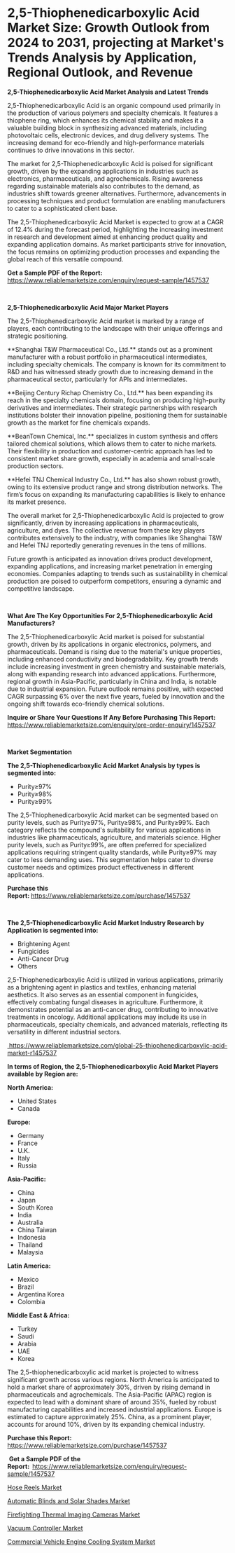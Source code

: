 <p><h1>2,5-Thiophenedicarboxylic Acid Market Size: Growth Outlook from 2024 to 2031, projecting at Market's Trends Analysis by Application, Regional Outlook, and Revenue</h1></p><p><strong>2,5-Thiophenedicarboxylic Acid Market Analysis and Latest Trends</strong></p>
<p><p>2,5-Thiophenedicarboxylic Acid is an organic compound used primarily in the production of various polymers and specialty chemicals. It features a thiophene ring, which enhances its chemical stability and makes it a valuable building block in synthesizing advanced materials, including photovoltaic cells, electronic devices, and drug delivery systems. The increasing demand for eco-friendly and high-performance materials continues to drive innovations in this sector.</p><p>The market for 2,5-Thiophenedicarboxylic Acid is poised for significant growth, driven by the expanding applications in industries such as electronics, pharmaceuticals, and agrochemicals. Rising awareness regarding sustainable materials also contributes to the demand, as industries shift towards greener alternatives. Furthermore, advancements in processing techniques and product formulation are enabling manufacturers to cater to a sophisticated client base.</p><p>The 2,5-Thiophenedicarboxylic Acid Market is expected to grow at a CAGR of 12.4% during the forecast period, highlighting the increasing investment in research and development aimed at enhancing product quality and expanding application domains. As market participants strive for innovation, the focus remains on optimizing production processes and expanding the global reach of this versatile compound.</p></p>
<p><strong>Get a Sample PDF of the Report:&nbsp;</strong> <a href="https://www.reliablemarketsize.com/enquiry/request-sample/1457537?utm_campaign=1398&utm_medium=2&utm_source=Github&utm_content=ia&utm_term=18102024&utm_id=25-thiophenedicarboxylic-acid">https://www.reliablemarketsize.com/enquiry/request-sample/1457537</a></p>
<p>&nbsp;</p>
<p><strong>2,5-Thiophenedicarboxylic Acid Major Market Players</strong></p>
<p><p>The 2,5-Thiophenedicarboxylic Acid market is marked by a range of players, each contributing to the landscape with their unique offerings and strategic positioning. </p><p>**Shanghai T&W Pharmaceutical Co., Ltd.** stands out as a prominent manufacturer with a robust portfolio in pharmaceutical intermediates, including specialty chemicals. The company is known for its commitment to R&D and has witnessed steady growth due to increasing demand in the pharmaceutical sector, particularly for APIs and intermediates. </p><p>**Beijing Century Richap Chemistry Co., Ltd.** has been expanding its reach in the specialty chemicals domain, focusing on producing high-purity derivatives and intermediates. Their strategic partnerships with research institutions bolster their innovation pipeline, positioning them for sustainable growth as the market for fine chemicals expands.</p><p>**BeanTown Chemical, Inc.** specializes in custom synthesis and offers tailored chemical solutions, which allows them to cater to niche markets. Their flexibility in production and customer-centric approach has led to consistent market share growth, especially in academia and small-scale production sectors.</p><p>**Hefei TNJ Chemical Industry Co., Ltd.** has also shown robust growth, owing to its extensive product range and strong distribution networks. The firm’s focus on expanding its manufacturing capabilities is likely to enhance its market presence.</p><p>The overall market for 2,5-Thiophenedicarboxylic Acid is projected to grow significantly, driven by increasing applications in pharmaceuticals, agriculture, and dyes. The collective revenue from these key players contributes extensively to the industry, with companies like Shanghai T&W and Hefei TNJ reportedly generating revenues in the tens of millions. </p><p>Future growth is anticipated as innovation drives product development, expanding applications, and increasing market penetration in emerging economies. Companies adapting to trends such as sustainability in chemical production are poised to outperform competitors, ensuring a dynamic and competitive landscape.</p></p>
<p>&nbsp;</p>
<p><strong>What Are The Key Opportunities For 2,5-Thiophenedicarboxylic Acid Manufacturers?</strong></p>
<p><p>The 2,5-Thiophenedicarboxylic Acid market is poised for substantial growth, driven by its applications in organic electronics, polymers, and pharmaceuticals. Demand is rising due to the material's unique properties, including enhanced conductivity and biodegradability. Key growth trends include increasing investment in green chemistry and sustainable materials, along with expanding research into advanced applications. Furthermore, regional growth in Asia-Pacific, particularly in China and India, is notable due to industrial expansion. Future outlook remains positive, with expected CAGR surpassing 6% over the next five years, fueled by innovation and the ongoing shift towards eco-friendly chemical solutions.</p></p>
<p><strong>Inquire or Share Your Questions If Any Before Purchasing This Report:</strong> <a href="https://www.reliablemarketsize.com/enquiry/pre-order-enquiry/1457537?utm_campaign=1398&utm_medium=2&utm_source=Github&utm_content=ia&utm_term=18102024&utm_id=25-thiophenedicarboxylic-acid">https://www.reliablemarketsize.com/enquiry/pre-order-enquiry/1457537</a></p>
<p>&nbsp;</p>
<p><strong>Market Segmentation</strong></p>
<p><strong>The 2,5-Thiophenedicarboxylic Acid Market Analysis by types is segmented into:</strong></p>
<p><ul><li>Purity≥97%</li><li>Purity≥98%</li><li>Purity≥99%</li></ul></p>
<p><p>The 2,5-Thiophenedicarboxylic Acid market can be segmented based on purity levels, such as Purity≥97%, Purity≥98%, and Purity≥99%. Each category reflects the compound's suitability for various applications in industries like pharmaceuticals, agriculture, and materials science. Higher purity levels, such as Purity≥99%, are often preferred for specialized applications requiring stringent quality standards, while Purity≥97% may cater to less demanding uses. This segmentation helps cater to diverse customer needs and optimizes product effectiveness in different applications.</p></p>
<p><strong>Purchase this Report:&nbsp;</strong><a href="https://www.reliablemarketsize.com/purchase/1457537?utm_campaign=1398&utm_medium=2&utm_source=Github&utm_content=ia&utm_term=18102024&utm_id=25-thiophenedicarboxylic-acid">https://www.reliablemarketsize.com/purchase/1457537</a></p>
<p>&nbsp;</p>
<p><strong>The 2,5-Thiophenedicarboxylic Acid Market Industry Research by Application is segmented into:</strong></p>
<p><ul><li>Brightening Agent</li><li>Fungicides</li><li>Anti-Cancer Drug</li><li>Others</li></ul></p>
<p><p>2,5-Thiophenedicarboxylic Acid is utilized in various applications, primarily as a brightening agent in plastics and textiles, enhancing material aesthetics. It also serves as an essential component in fungicides, effectively combating fungal diseases in agriculture. Furthermore, it demonstrates potential as an anti-cancer drug, contributing to innovative treatments in oncology. Additional applications may include its use in pharmaceuticals, specialty chemicals, and advanced materials, reflecting its versatility in different industrial sectors.</p></p>
<p><a href="https://www.reliablemarketsize.com/global-25-thiophenedicarboxylic-acid-market-r1457537?utm_campaign=1398&utm_medium=2&utm_source=Github&utm_content=ia&utm_term=18102024&utm_id=25-thiophenedicarboxylic-acid">&nbsp;https://www.reliablemarketsize.com/global-25-thiophenedicarboxylic-acid-market-r1457537</a></p>
<p><strong>In terms of Region, the 2,5-Thiophenedicarboxylic Acid Market Players available by Region are:</strong></p>
<p>
    <p> <strong> North America: </strong>
        <ul>
            <li>United States</li>
            <li>Canada</li>
        </ul>
        </p> 
    <p> <strong> Europe: </strong>
        <ul>
            <li>Germany</li>
            <li>France</li>
            <li>U.K.</li>
            <li>Italy</li>
            <li>Russia</li>
        </ul>
        </p> 
    <p> <strong> Asia-Pacific: </strong>
        <ul>
            <li>China</li>
            <li>Japan</li>
            <li>South Korea</li>
            <li>India</li>
            <li>Australia</li>
            <li>China Taiwan</li>
            <li>Indonesia</li>
            <li>Thailand</li>
            <li>Malaysia</li>
        </ul>
        </p> 
    <p> <strong> Latin America: </strong>
        <ul>
            <li>Mexico</li>
            <li>Brazil</li>
            <li>Argentina Korea</li>
            <li>Colombia</li>
        </ul>
        </p> 
    <p> <strong> Middle East & Africa: </strong>
        <ul>
            <li>Turkey</li>
            <li>Saudi</li>
            <li>Arabia</li>
            <li>UAE</li>
            <li>Korea</li>
        </ul>
    </p>
    </p>
<p><p>The 2,5-thiophenedicarboxylic acid market is projected to witness significant growth across various regions. North America is anticipated to hold a market share of approximately 30%, driven by rising demand in pharmaceuticals and agrochemicals. The Asia-Pacific (APAC) region is expected to lead with a dominant share of around 35%, fueled by robust manufacturing capabilities and increased industrial applications. Europe is estimated to capture approximately 25%. China, as a prominent player, accounts for around 10%, driven by its expanding chemical industry.</p></p>
<p><strong>Purchase this Report: </strong><a href="https://www.reliablemarketsize.com/purchase/1457537?utm_campaign=1398&utm_medium=2&utm_source=Github&utm_content=ia&utm_term=18102024&utm_id=25-thiophenedicarboxylic-acid">https://www.reliablemarketsize.com/purchase/1457537</a></p>
<p>&nbsp;<strong>Get a Sample PDF of the Report:&nbsp;&nbsp;</strong><a href="https://www.reliablemarketsize.com/enquiry/request-sample/1457537?utm_campaign=1398&utm_medium=2&utm_source=Github&utm_content=ia&utm_term=18102024&utm_id=25-thiophenedicarboxylic-acid">https://www.reliablemarketsize.com/enquiry/request-sample/1457537</a></p>
<p><strong></strong></p>
<p><p><a href="https://issuu.com/reportprime-2/docs/hose-reels-market-size-2030.pptx_eb4d900c3bd026?utm_campaign=1398&utm_medium=2&utm_source=Github&utm_content=ia&utm_term=18102024&utm_id=25-thiophenedicarboxylic-acid">Hose Reels Market</a></p><p><a href="https://github.com/fletaw9bs/Market-Research-Report-List-1/blob/main/automatic-blinds-and-solar-shades-market.md?utm_campaign=1398&utm_medium=2&utm_source=Github&utm_content=ia&utm_term=18102024&utm_id=25-thiophenedicarboxylic-acid">Automatic Blinds and Solar Shades Market</a></p><p><a href="https://issuu.com/reportprime-2/docs/firefighting-thermal-imaging-camera_250bc03177cda4?utm_campaign=1398&utm_medium=2&utm_source=Github&utm_content=ia&utm_term=18102024&utm_id=25-thiophenedicarboxylic-acid">Firefighting Thermal Imaging Cameras Market</a></p><p><a href="https://www.linkedin.com/pulse/global-vacuum-controller-industry-analysis-report-market-size-9c4wc?utm_campaign=1398&utm_medium=2&utm_source=Github&utm_content=ia&utm_term=18102024&utm_id=25-thiophenedicarboxylic-acid">Vacuum Controller Market</a></p><p><a href="https://github.com/dringals/Market-Research-Report-List-6/blob/main/commercial-vehicle-engine-cooling-system-market.md?utm_campaign=1398&utm_medium=2&utm_source=Github&utm_content=ia&utm_term=18102024&utm_id=25-thiophenedicarboxylic-acid">Commercial Vehicle Engine Cooling System Market</a></p></p>